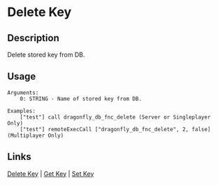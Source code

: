 # Delete Key

## Description

Delete stored key from DB.

## Usage

```sqf
Arguments:
	0: STRING - Name of stored key from DB.

Examples:
	["test"] call dragonfly_db_fnc_delete (Server or Singleplayer Only)
	["test"] remoteExecCall ["dragonfly_db_fnc_delete", 2, false] (Multiplayer Only)
```

## Links

[Delete Key](generic/delete.md) |
[Get Key](generic/get.md) |
[Set Key](generic/set.md)
